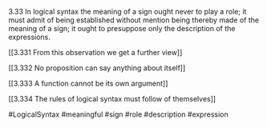 3.33 In logical syntax the meaning of a sign ought never to play a role; it must admit of being established without mention being thereby made of the meaning of a sign; it ought to presuppose only the description of the expressions.

[[3.331 From this observation we get a further view]]

[[3.332 No proposition can say anything about itself]]

[[3.333 A function cannot be its own argument]]

[[3.334 The rules of logical syntax must follow of themselves]]

#LogicalSyntax #meaningful #sign #role #description #expression 